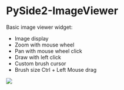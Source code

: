 # PySide2-ImageViewer

Basic image viewer widget:
* Image display
* Zoom with mouse wheel
* Pan with mouse wheel click
* Draw with left click
* Custom brush cursor
* Brush size Ctrl + Left Mouse drag

![](readme.gif)
